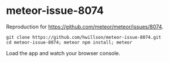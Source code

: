 # meteor-issue-8074

Reproduction for https://github.com/meteor/meteor/issues/8074.

```
git clone https://github.com/hwillson/meteor-issue-8074.git
cd meteor-issue-8074; meteor npm install; meteor
```

Load the app and watch your browser console.
